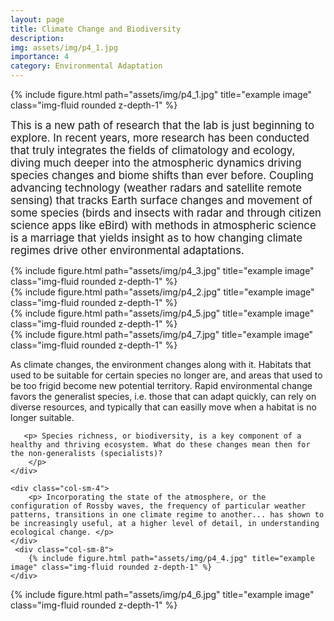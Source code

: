 ```yaml
---
layout: page
title: Climate Change and Biodiversity
description: 
img: assets/img/p4_1.jpg
importance: 4
category: Environmental Adaptation
---
```


<div class="row">
    <div class="col-sm mt-3 mt-md-0 text-center">
        {% include figure.html path="assets/img/p4_1.jpg" title="example image" class="img-fluid rounded z-depth-1" %}
    </div>
</div>


<big> This is a new path of research that the lab is just beginning to explore. In recent years, more research has been conducted that truly integrates the fields of climatology and ecology, diving much deeper into the atmospheric dynamics driving species changes and biome shifts than ever before. Coupling advancing technology (weather radars and satellite remote sensing) that tracks Earth surface changes and movement of some species (birds and insects with radar and through citizen science apps like eBird) with methods in atmospheric science is a marriage that yields insight as to how changing climate regimes drive other environmental adaptations. </big>

<div class="row">
    <div class="col-sm mt-3 mt-md-0">
        {% include figure.html path="assets/img/p4_3.jpg" title="example image" class="img-fluid rounded z-depth-1" %}
    </div>
    <div class="col-sm mt-3 mt-md-0">
        {% include figure.html path="assets/img/p4_2.jpg" title="example image" class="img-fluid rounded z-depth-1" %}
    </div>
    <div class="col-sm mt-3 mt-md-0">
        {% include figure.html path="assets/img/p4_5.jpg" title="example image" class="img-fluid rounded z-depth-1" %}
    </div>
</div>



<div class="row">
    <div class="col-sm-4">
        {% include figure.html path="assets/img/p4_7.jpg" title="example image" class="img-fluid rounded z-depth-1" %}
    </div>
    <div class="col-sm-8">
        <p> As climate changes, the environment changes along with it. Habitats that used to be suitable for certain species no longer are, and areas that used to be too frigid become new potential territory. Rapid environmental change favors the generalist species, i.e. those that can adapt quickly, can rely on diverse resources, and typically that can easilly move when a habitat is no longer suitable. </p>
        
       <p> Species richness, or biodiversity, is a key component of a healthy and thriving ecosystem. What do these changes mean then for the non-generalists (specialists)? 
        </p>      
    </div>
</div>

<div class="row">
   
    <div class="col-sm-4">
        <p> Incorporating the state of the atmosphere, or the configuration of Rossby waves, the frequency of particular weather patterns, transitions in one climate regime to another... has shown to be increasingly useful, at a higher level of detail, in understanding ecological change. </p>      
    </div>
     <div class="col-sm-8">
        {% include figure.html path="assets/img/p4_4.jpg" title="example image" class="img-fluid rounded z-depth-1" %}
    </div>
</div>


<div class="row">
    <div class="col-sm mt-3 mt-md-0 text-center">
        {% include figure.html path="assets/img/p4_6.jpg" title="example image" class="img-fluid rounded z-depth-1" %}
    </div>
</div>
